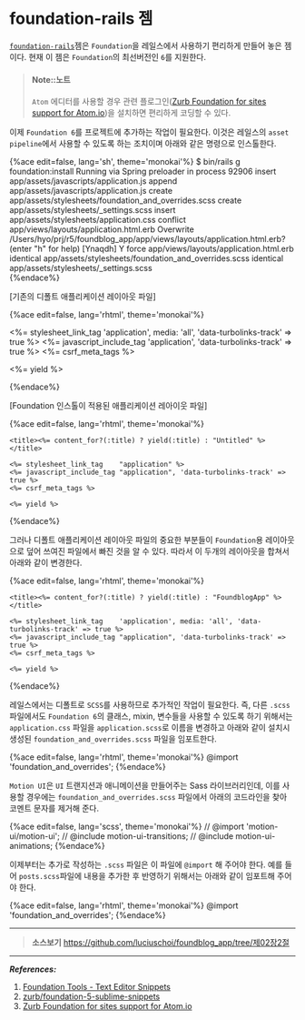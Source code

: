 # foundation-rails 젬

[`foundation-rails`](https://github.com/zurb/foundation-rails)젬은 `Foundation`을 레일스에서 사용하기 편리하게 만들어 놓은 젬이다. 현재 이 젬은 `Foundation`의 최선버전인 `6`를 지원한다.

> #### Note::노트
>
> `Atom` 에디터를 사용할 경우 관련 플로그인([Zurb Foundation for sites support for Atom.io](https://atom.io/packages/atom-zurb-foundation))을 설치하면 편리하게 코딩할 수 있다.

이제 `Foundation 6`를 프로젝트에 추가하는 작업이 필요한다. 이것은 레일스의 `asset pipeline`에서 사용할 수 있도록 하는 조치이며 아래와 같은 명령으로 인스톨한다.

{%ace edit=false, lang='sh', theme='monokai'%}
$ bin/rails g foundation:install
Running via Spring preloader in process 92906
      insert  app/assets/javascripts/application.js
      append  app/assets/javascripts/application.js
      create  app/assets/stylesheets/foundation_and_overrides.scss
      create  app/assets/stylesheets/_settings.scss
      insert  app/assets/stylesheets/application.css
    conflict  app/views/layouts/application.html.erb
Overwrite /Users/hyo/prj/r5/foundblog_app/app/views/layouts/application.html.erb? (enter "h" for help) [Ynaqdh] Y
       force  app/views/layouts/application.html.erb
   identical  app/assets/stylesheets/foundation_and_overrides.scss
   identical  app/assets/stylesheets/_settings.scss   
{%endace%}

[기존의 디폴트 애플리케이션 레이아웃 파일]

{%ace edit=false, lang='rhtml', theme='monokai'%}
<!DOCTYPE html>
<html>
<head>
  <title>FoundblogApp</title>
  <%= stylesheet_link_tag    'application', media: 'all', 'data-turbolinks-track' => true %>
  <%= javascript_include_tag 'application', 'data-turbolinks-track' => true %>
  <%= csrf_meta_tags %>
</head>
<body>

<%= yield %>

</body>
</html>
{%endace%}

[Foundation 인스톨이 적용된 애플리케이션 레아이웃 파일]

{%ace edit=false, lang='rhtml', theme='monokai'%}
<!DOCTYPE html>
<html lang="en">
  <head>
    <meta charset="utf-8" />
    <meta name="viewport" content="width=device-width, initial-scale=1.0" />

    <title><%= content_for?(:title) ? yield(:title) : "Untitled" %></title>

    <%= stylesheet_link_tag    "application" %>
    <%= javascript_include_tag "application", 'data-turbolinks-track' => true %>
    <%= csrf_meta_tags %>
  </head>

  <body>

    <%= yield %>

  </body>
</html>
{%endace%}

그러나 디폴트 애플리케이션 레이아웃 파일의 중요한 부분들이 `Foundation`용 레이아웃으로 덮어 쓰여진 파일에서 빠진 것을 알 수 있다. 따라서 이 두개의 레이아웃을 합쳐서 아래와 같이 변경한다.

{%ace edit=false, lang='rhtml', theme='monokai'%}
<!DOCTYPE html>
<html lang="en">
  <head>
    <meta charset="utf-8" />
    <meta name="viewport" content="width=device-width, initial-scale=1.0" />

    <title><%= content_for?(:title) ? yield(:title) : "FoundblogApp" %></title>

    <%= stylesheet_link_tag    'application', media: 'all', 'data-turbolinks-track' => true %>
    <%= javascript_include_tag "application", 'data-turbolinks-track' => true %>
    <%= csrf_meta_tags %>
  </head>

  <body>

    <%= yield %>

  </body>
</html>
{%endace%}


레일스에서는 디폴트로 `SCSS`를 사용하므로 추가적인 작업이 필요한다. 즉, 다른 `.scss` 파일에서도 `Foundation 6`의 클래스, mixin, 변수들을 사용할 수 있도록 하기 위해서는 `application.css` 파일을 `application.scss`로 이름을 변경하고 아래와 같이 설치시 생성된 `foundation_and_overrides.scss` 파일을 임포트한다.

{%ace edit=false, lang='rhtml', theme='monokai'%}
@import 'foundation_and_overrides';
{%endace%}

`Motion UI`은 `UI` 트랜지션과 애니메이션을 만들어주는 Sass 라이브러리인데, 이를 사용할 경우에는 `foundation_and_overrides.scss` 파일에서 아래의 코드라인을 찾아 코멘트 문자를 제거해 준다.

{%ace edit=false, lang='scss', theme='monokai'%}
// @import 'motion-ui/motion-ui';
// @include motion-ui-transitions;
// @include motion-ui-animations;
{%endace%}

이제부터는 추가로 작성하는 `.scss` 파일은 이 파일에 `@import` 해 주어야 한다. 예를 들어 `posts.scss`파일에 내용을 추가한 후 반영하기 위해서는 아래와 같이 임포트해 주어야 한다.

{%ace edit=false, lang='rhtml', theme='monokai'%}
@import 'foundation_and_overrides';
{%endace%}

---

> **소스보기** https://github.com/luciuschoi/foundblog_app/tree/제02장2절

---


_**References:**_

1. [Foundation Tools - Text Editor Snippets](http://foundation.zurb.com/develop/tools.html)
2. [zurb/foundation-5-sublime-snippets](https://github.com/zurb/foundation-5-sublime-snippets)
3. [Zurb Foundation for sites support for Atom.io](https://atom.io/packages/atom-zurb-foundation)
